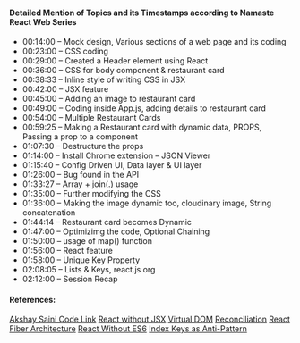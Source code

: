 #### Detailed Mention of Topics and its Timestamps according to Namaste React Web Series

- 00:14:00 – Mock design, Various sections of a web page and its coding
- 00:23:00 – CSS coding
- 00:29:00 – Created a Header element using React
- 00:36:00 – CSS for body component & restaurant card
- 00:38:33 – Inline style of writing CSS in JSX
- 00:42:00 – JSX feature
- 00:45:00 – Adding an image to restaurant card
- 00:49:00 – Coding inside App.js, adding details to restaurant card
- 00:54:00 – Multiple Restaurant Cards
- 00:59:25 – Making a Restaurant card with dynamic data, PROPS, Passing a prop to a component
- 01:07:30 – Destructure the props
- 01:14:00 – Install Chrome extension – JSON Viewer
- 01:15:40 – Config Driven UI, Data layer & UI layer
- 01:26:00 – Bug found in the API
- 01:33:27 – Array + join(.) usage
- 01:35:00 – Further modifying the CSS
- 01:36:00 – Making the image dynamic too, cloudinary image, String concatenation
- 01:44:14 – Restaurant card becomes Dynamic
- 01:47:00 – Optimizimg the code, Optional Chaining
- 01:50:00 – usage of map() function
- 01:56:00 – React feature
- 01:58:00 – Unique Key Property
- 02:08:05 – Lists & Keys, react.js org
- 02:12:00 – Session Recap


#### References:

[Akshay Saini Code Link](https://bitbucket.org/namastedev/namaste-react-live/src/master/)
[React without JSX](https://reactjs.org/docs/react-without-jsx.html)
[Virtual DOM](https://reactjs.org/docs/faq-internals.html)
[Reconciliation](https://reactjs.org/docs/reconciliation.html)
[React Fiber Architecture](https://github.com/acdlite/react-fiber-architecture)
[React Without ES6](https://reactjs.org/docs/react-without-es6.html)
[Index Keys as Anti-Pattern](https://robinpokorny.com/blog/index-as-a-key-is-an-anti-pattern/)
